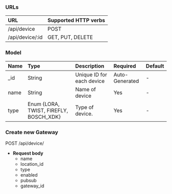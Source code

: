 ### URLs 

|URL | Supported HTTP verbs|
|:----------|:-----|
|/api/device |  POST|
|/api/device/:id | GET, PUT, DELETE|

### Model 

| Name | Type | Description | Required | Default|
|:----------|:-----|:------------|:----|:--------|
|_id|String| Unique ID for each device| Auto-Generated| -|
|name|String| Name of device| Yes|-|
|type|Enum {LORA, TWIST, FIREFLY, BOSCH_XDK}| Type of device.| Yes | -|

### Create new Gateway 

<span class ="operation">POST /api/device/ </span>

- **Request body** 
    * name 
    * location_id
    * type
    * enabled
    * pubsub
    * gateway_id

